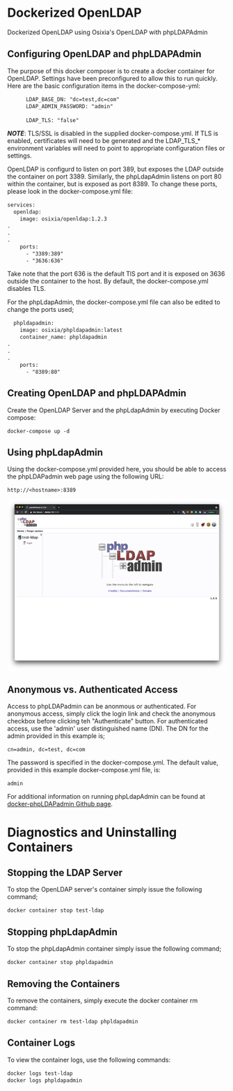 # Dockerized OpenLDAP
Dockerized OpenLDAP using Osixia's OpenLDAP with phpLDAPAdmin

## Configuring OpenLDAP and phpLDAPAdmin
The purpose of this docker composer is to create a docker container for OpenLDAP. Settings have been preconfigured to allow this to run quickly. Here are the basic configuration items in the docker-compose-yml:

```
      LDAP_BASE_DN: "dc=test,dc=com"
      LDAP_ADMIN_PASSWORD: "admin"

      LDAP_TLS: "false"
```

***NOTE***: TLS/SSL is disabled in the supplied docker-compose.yml. If TLS is enabled, certificates will need to be generated and the LDAP_TLS_* environment variables will need to point to appropriate configuration files or settings.

OpenLDAP is configurd to listen on port 389, but exposes the LDAP outside the container on port 3389. Similarly, the phpLdapAdmin listens on port 80 within the container, but is exposed as port 8389. To change these ports, please look in the docker-compose.yml file:

```
services:
  openldap:
    image: osixia/openldap:1.2.3
.
.
.
    ports:
      - "3389:389"
      - "3636:636"
```
 
Take note that the port 636 is the default TlS port and it is exposed on 3636 outside the container to the host. By default, the docker-compose.yml disables TLS.

For the phpLdapAdmin, the docker-compose.yml file can also be edited to change the ports used;

```
  phpldapadmin:
    image: osixia/phpldapadmin:latest
    container_name: phpldapadmin
.
.
.
    ports:
      - "8389:80"
```

## Creating OpenLDAP and phpLDAPAdmin
Create the OpenLDAP Server and the phpLdapAdmin by executing Docker compose:

	docker-compose up -d

## Using phpLdapAdmin

Using the docker-compose.yml provided here, you should be able to access the phpLDAPadmin web page using the following URL:

	http://<hostname>:8389

![Image showing phpLDAPadmin main login page](ldap-screenshot.png "phpLDAPadmin")


## Anonymous vs. Authenticated Access

Access to phpLDAPadmin can be anonmous or authenticated. For anonymous access, simply click the login link and check the anonymous checkbox before clicking teh "Authenticate" button. For authenticated access, use the 'admin' user distinguished name (DN). The DN for the admin provided in this example is;

	cn=admin, dc=test, dc=com

The password is specified in the docker-compose.yml. The default value, provided in this example docker-compose.yml file, is:

	admin

For additional information on running phpLdapAdmin can be found at [docker-phpLDAPadmin Github page](https://github.com/osixia/docker-phpLDAPadmin).


# Diagnostics and Uninstalling Containers

## Stopping the LDAP Server
To stop the OpenLDAP server's container simply issue the following command;

	docker container stop test-ldap

## Stopping phpLdapAdmin
To stop the phpLdapAdmin container simply issue the following command;

	docker container stop phpldapadmin

## Removing the Containers
To remove the containers, simply execute the docker container rm command:

	docker container rm test-ldap phpldapadmin

## Container Logs
To view the container logs, use the following commands:

	docker logs test-ldap
	docker logs phpldapadmin



